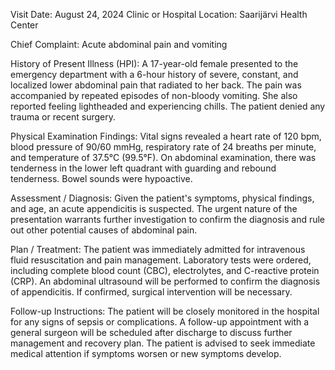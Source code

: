  Visit Date: August 24, 2024
Clinic or Hospital Location: Saarijärvi Health Center

Chief Complaint: Acute abdominal pain and vomiting

History of Present Illness (HPI): A 17-year-old female presented to the emergency department with a 6-hour history of severe, constant, and localized lower abdominal pain that radiated to her back. The pain was accompanied by repeated episodes of non-bloody vomiting. She also reported feeling lightheaded and experiencing chills. The patient denied any trauma or recent surgery.

Physical Examination Findings: Vital signs revealed a heart rate of 120 bpm, blood pressure of 90/60 mmHg, respiratory rate of 24 breaths per minute, and temperature of 37.5°C (99.5°F). On abdominal examination, there was tenderness in the lower left quadrant with guarding and rebound tenderness. Bowel sounds were hypoactive.

Assessment / Diagnosis: Given the patient's symptoms, physical findings, and age, an acute appendicitis is suspected. The urgent nature of the presentation warrants further investigation to confirm the diagnosis and rule out other potential causes of abdominal pain.

Plan / Treatment: The patient was immediately admitted for intravenous fluid resuscitation and pain management. Laboratory tests were ordered, including complete blood count (CBC), electrolytes, and C-reactive protein (CRP). An abdominal ultrasound will be performed to confirm the diagnosis of appendicitis. If confirmed, surgical intervention will be necessary.

Follow-up Instructions: The patient will be closely monitored in the hospital for any signs of sepsis or complications. A follow-up appointment with a general surgeon will be scheduled after discharge to discuss further management and recovery plan. The patient is advised to seek immediate medical attention if symptoms worsen or new symptoms develop.